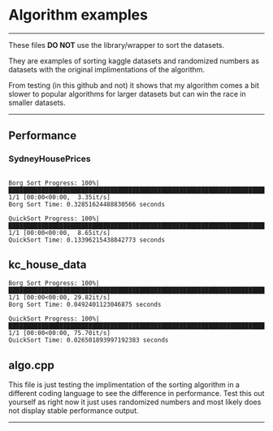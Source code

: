 # Algorithm examples 

---

These files **DO NOT** use the library/wrapper to sort the datasets.

They are examples of sorting kaggle datasets and randomized numbers as datasets with the original implimentations of the algorithm.

From testing (in this github and not) it shows that my algorithm comes a bit slower to popular algorithms for larger datasets but can win the race in smaller datasets.

---

## Performance

### SydneyHousePrices
```

Borg Sort Progress: 100%|██████████████████████████████████████████████████████████████████████████████████████████████████████████████| 1/1 [00:00<00:00,  3.35it/s]
Borg Sort Time: 0.32851624488830566 seconds

QuickSort Progress: 100%|██████████████████████████████████████████████████████████████████████████████████████████████████████████████| 1/1 [00:00<00:00,  8.65it/s]
QuickSort Time: 0.13396215438842773 seconds
```

## kc_house_data
```
Borg Sort Progress: 100%|███████████████████████████████████████████████████████████████████████████████████████████████████████████████████| 1/1 [00:00<00:00, 29.82it/s]
Borg Sort Time: 0.0492401123046875 seconds

QuickSort Progress: 100%|██████████████████████████████████████████████████████████████████████████████████████████████████████████████| 1/1 [00:00<00:00, 75.70it/s]
QuickSort Time: 0.026501893997192383 seconds
```

## algo.cpp
This file is just testing the implimentation of the sorting algorithm in a different coding language to see the difference in performance.
Test this out yourself as right now it just uses randomized numbers and most likely does not display stable performance output.

---
